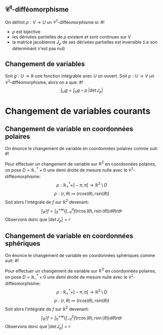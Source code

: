 ## $\mathcal C^1$-difféomorphisme
On définit $\rho: V \to U$ un $\mathcal C^1$-difféomorphisme si: #!
- $\rho$ est bijective
- les dérivées partielles de $\rho$ existent et sont continues sur $V$
- la matrice jacobienne $J_\rho$ de ses dérivées partielles est inversible (i.e son déterminant n'est pas nul)
<!--ID: 1715790676172-->


## Changement de variables
Soit $g: U \to \mathbb R$ une fonction intégrable avec $U$ un ouvert. Soit $\rho: U \to V$ un $\mathcal C^1$-difféomorphisme, alors on a que: #!
$$\int_Ug = \int_Vg \circ \rho \;|\det J_\rho|$$
<!--ID: 1715790676175-->

# Changement de variables courants
## Changement de variable en coordonnées polaires
On énonce le changement de variable en coordonnées polaires comme suit: #!

Pour effectuer un changement de variable sur $\mathbb R^2$ en coordonnées polaires, on pose $D = \mathbb R_-^* \times 0$ une demi droite de mesure nulle avec le $\mathcal C^1$-difféomorphisme: $$\rho: \mathbb R^*_+ \times ]-\pi, \pi[\to \mathbb R^2\setminus D$$$$\rho:(r, \theta) \mapsto (rcos(\theta), rsin(\theta))$$Soit alors l'intégrale de $f$ sur $\mathbb R^2$ devenant: $$\int_{\mathbb R^2}f = \int_0^{+\infty}\left(\int_{-\pi}^{\pi}f(r\cos(\theta), r\sin(\theta))d\theta\right)rdr$$Observons donc que $|\det J_\rho| = r$

## Changement de variable en coordonnées sphériques
On énonce le changement de variable en coordonnées sphériques comme suit: #!

Pour effectuer un changement de variable sur $\mathbb R^3$ en coordonnées polaires, on pose $D = \mathbb R_-^* \times 0$ une demi droite de mesure nulle avec le $\mathcal C^1$-difféomorphisme: $$\rho: \mathbb R^*_+ \times ]-\pi, \pi[\to \mathbb R^2\setminus D$$$$\rho:(r, \theta) \mapsto (rcos(\theta), rsin(\theta))$$Soit alors l'intégrale de $f$ sur $\mathbb R^2$ devenant: $$\int_{\mathbb R^2}f = \int_0^{+\infty}\left(\int_{-\pi}^{\pi}f(r\cos(\theta), r\sin(\theta))d\theta\right)rdr$$Observons donc que $|\det J_\rho| = r$
